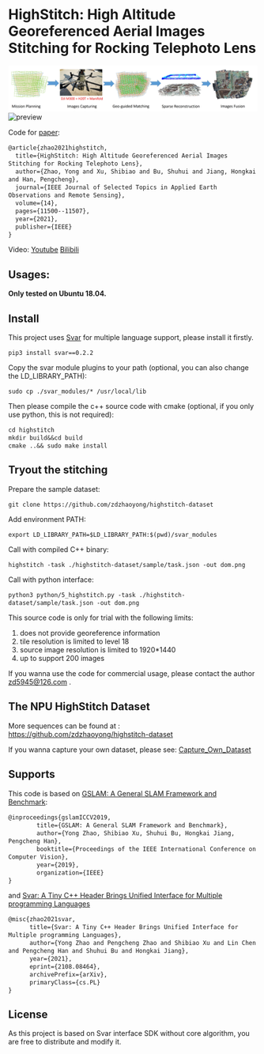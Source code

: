 # HighStitch: High Altitude Georeferenced Aerial Images Stitching for Rocking Telephoto Lens

![framework](./doc/images/pipeline.jpg)
![preview](./doc/images/preview.gif)


Code for [paper](https://ieeexplore.ieee.org/stamp/stamp.jsp?arnumber=9599576):

```
@article{zhao2021highstitch,
  title={HighStitch: High Altitude Georeferenced Aerial Images Stitching for Rocking Telephoto Lens},
  author={Zhao, Yong and Xu, Shibiao and Bu, Shuhui and Jiang, Hongkai and Han, Pengcheng},
  journal={IEEE Journal of Selected Topics in Applied Earth Observations and Remote Sensing},
  volume={14},
  pages={11500--11507},
  year={2021},
  publisher={IEEE}
}
```

Video: [Youtube](https://youtu.be/s001INRoyaE) [Bilibili](https://www.bilibili.com/video/BV1334y1k7gS/)



## Usages:

**Only tested on Ubuntu 18.04.**

## Install

This project uses [Svar](https://github.com/zdzhaoyong/Svar) for multiple language support, please install it firstly.

```
pip3 install svar==0.2.2
```

Copy the svar module plugins to your path (optional, you can also change the LD_LIBRARY_PATH):

```
sudo cp ./svar_modules/* /usr/local/lib
```

Then please compile the c++ source code with cmake (optional, if you only use python, this is not required):

```
cd highstitch
mkdir build&&cd build
cmake ..&& sudo make install
```

## Tryout the stitching

Prepare the sample dataset:

```
git clone https://github.com/zdzhaoyong/highstitch-dataset
```

Add environment PATH:

```
export LD_LIBRARY_PATH=$LD_LIBRARY_PATH:$(pwd)/svar_modules
```

Call with compiled C++ binary:

```
highstitch -task ./highstitch-dataset/sample/task.json -out dom.png
```

Call with python interface:

```
python3 python/5_highstitch.py -task ./highstitch-dataset/sample/task.json -out dom.png
```

This source code is only for trial with the following limits:

1. does not provide georeference information
2. tile resolution is limited to level 18
3. source image resolution is limited to 1920*1440
4. up to support 200 images

If you wanna use the code for commercial usage, please contact the author zd5945@126.com .

## The NPU HighStitch Dataset

More sequences can be found at : https://github.com/zdzhaoyong/highstitch-dataset

If you wanna capture your own dataset, please see: [Capture_Own_Dataset](./doc/capture_own_dataset.md)

## Supports

This code is based on  <a href="https://arxiv.org/abs/1902.07995">GSLAM: A General SLAM Framework and Benchmark</a>:

```
@inproceedings{gslamICCV2019,
        title={GSLAM: A General SLAM Framework and Benchmark},
        author={Yong Zhao, Shibiao Xu, Shuhui Bu, Hongkai Jiang, Pengcheng Han},
        booktitle={Proceedings of the IEEE International Conference on Computer Vision},
        year={2019},
        organization={IEEE}
}
```

and [Svar: A Tiny C++ Header Brings Unified Interface for Multiple programming Languages](https://arxiv.org/abs/2108.08464)

```
@misc{zhao2021svar,
      title={Svar: A Tiny C++ Header Brings Unified Interface for Multiple programming Languages}, 
      author={Yong Zhao and Pengcheng Zhao and Shibiao Xu and Lin Chen and Pengcheng Han and Shuhui Bu and Hongkai Jiang},
      year={2021},
      eprint={2108.08464},
      archivePrefix={arXiv},
      primaryClass={cs.PL}
}
```



## License

As this project is based on Svar interface SDK without core algorithm, you are free to distribute and modify it.


